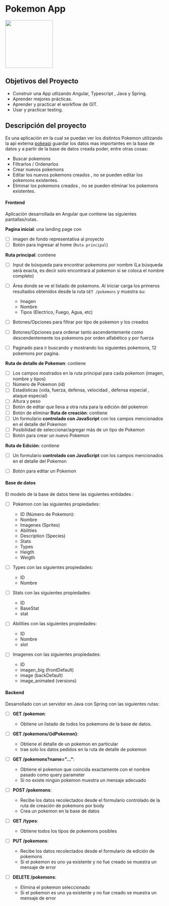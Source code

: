 
#  Pokemon App

<p align="left">
  <img height="150" src="./pokemon.png" />
</p>

## Objetivos del Proyecto

- Construir una App utlizando Angular, Typescript , Java y Spring.
- Aprender mejores prácticas.
- Aprender y practicar el workflow de GIT.
- Usar y practicar testing.



## Descripción del proyecto

 Es una aplicación en la cual se puedan ver los distintos Pokemon utilizando la api externa [pokeapi](https://pokeapi.co/) guardar los datos mas importantes en la base de datos y a partir de la base de datos creada  poder, entre otras cosas:

  - Buscar pokemons
  - Filtrarlos / Ordenarlos
  - Crear nuevos pokemons
  - Editar los nuevos pokemons creados , no se pueden editar los pokemons existentes.
  - Eliminar los pokemons creados , no se pueden eliminar los pokemons existentes.


#### Frontend

 Aplicación desarrollada en Angular que contiene las siguientes pantallas/rutas.

__Pagina inicial__: una landing page con
- [ ] imagen de fondo representativa al proyecto
- [ ] Botón para ingresar al home (`Ruta principal`)

__Ruta principal__: contiene
- [ ] Input de búsqueda para encontrar pokemons por nombre (La búsqueda será exacta, es decir solo encontrará al pokemon si se coloca el nombre completo)
- [ ] Área donde se ve el listado de pokemons. Al iniciar carga los primeros resultados obtenidos desde la ruta `GET /pokemons` y muestra su:
  - Imagen
  - Nombre
  - Tipos (Electrico, Fuego, Agua, etc)
- [ ] Botones/Opciones para filtrar por tipo de pokemon y los creados
- [ ] Botones/Opciones para ordenar tanto ascendentemente como descendentemente los pokemons por orden alfabético y por fuerza
- [ ] Paginado para ir buscando y mostrando los siguientes pokemons, 12 pokemons por pagina.



__Ruta de detalle de Pokemon__: contiene
- [ ] Los campos mostrados en la ruta principal para cada pokemon (imagen, nombre y tipos)
- [ ] Número de Pokemon (id)
- [ ] Estadísticas (vida, fuerza, defensa, velocidad , defensa especial , ataque especial)
- [ ] Altura y peso
- [ ] Botón de editar que lleva a otra ruta para la edición del pokemon
- [ ] Botón de eliminar
__Ruta de creación__: contiene
- [ ] Un formulario __controlado con JavaScript__ con los campos mencionados en el detalle del Pokemon
- [ ] Posibilidad de seleccionar/agregar más de un tipo de Pokemon
- [ ] Botón para crear un nuevo Pokemon

__Ruta de Edición__: contiene
- [ ] Un formulario __controlado con JavaScript__ con los campos mencionados en el detalle del Pokemon
- [ ] Botón para editar un Pokemon


#### Base de datos

El modelo de la base de datos tiene las siguientes entidades :

- [ ] Pokemon con las siguientes propiedades:
  - ID (Número de Pokemon): 
  - Nombre 
  - Imagenes (Sprites)
  - Abilities
  - Description (Species)
  - Stats
  - Types
  - Heigth
  - Weigth

- [ ] Types con las siguientes propiedades:
  - ID
  - Nombre
- [ ] Stats con las siguientes propiedades:
  - ID
  - BaseStat
  - stat
- [ ] Abilities con las siguientes propiedades:
  - ID
  - Nombre
  - slot
- [ ] Imagenes con las siguientes propiedades:
  - ID
  - imagen_big (frontDefault)
  - image      (backDefault)
  - image_animated (versions)

#### Backend

Desarrollado con un servidor en Java con Spring con las siguientes rutas:

- [ ] __GET /pokemon__:
  - Obtiene un listado de todos los pokemons de la base de datos.
 
- [ ] __GET /pokemons/{idPokemon}__:
  - Obtiene el detalle de un pokemon en particular
  - trae solo los datos pedidos en la ruta de detalle de pokemon

- [ ] __GET /pokemons?name="..."__:
  - Obtiene el pokemon que coincida exactamente con el nombre pasado como query parameter 
  - Si no existe ningún pokemon muestra un mensaje adecuado

- [ ] __POST /pokemons__:
  - Recibe los datos recolectados desde el formulario controlado de la ruta de creación de pokemons por body
  - Crea un pokemon en la base de datos

- [ ] __GET /types__:
  - Obtiene todos los tipos de pokemons posibles

- [ ] __PUT /pokemons__:
  - Recibe los datos recolectados desde el formulario de edición de pokemons
  - Si el pokemon es uno ya existente y no fue creado se muestra un mensaje de error

- [ ] __DELETE /pokemons__:
  - Elimina el pokemon seleccionado
  - Si el pokemon es uno ya existente y no fue creado se muestra un mensaje de error

  


